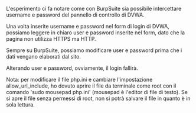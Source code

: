 L'esperimento ci fa notare come con BurpSuite sia possibile intercettare username e password del pannello di controllo di DVWA.

Una volta inserite username e password nel form di login di DVWA, possiamo leggere in chiaro user e password inserite nel form, dato che la pagina non utilizza HTTPS ma HTTP.

Sempre su BurpSuite, possiamo modificare user e password prima che i dati vengano elaborati dal sito.

Alterando user e password, ovviamente, il login fallirà.

Nota: per modificare il file php.ini e cambiare l'impostazione allow_url_include, ho dovuto aprire il file da terminale come root con il comando 'sudo mousepad php.ini' (mousepad è l'editor di file di testo). 
Se si apre il file senza permessi di root, non si potrà salvare il file in quanto è in sola lettura.
